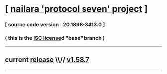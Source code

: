 
# [ [nailara 'protocol seven' project](http://src.nailara.net/) ]

### [ source code version : 20.1898-3413.0 ]

### ( this is the [ISC license](license)d "base" branch )
---
## current [release](https://github.com/anotherlink/nailara/releases) \\\\// [v1.58.7](https://github.com/anotherlink/nailara/releases/tag/v1.58.7)
---
